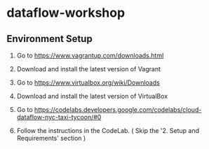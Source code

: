 # dataflow-workshop
## Environment Setup
1) Go to https://www.vagrantup.com/downloads.html

2) Download and install the latest version of Vagrant
3) Go to https://www.virtualbox.org/wiki/Downloads
4) Download and install the latest version of VirtualBox

5) Go to https://codelabs.developers.google.com/codelabs/cloud-dataflow-nyc-taxi-tycoon/#0
6) Follow the instructions in the CodeLab. ( Skip the '2. Setup and Requirements' section )
